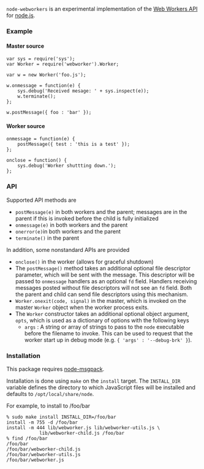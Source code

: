 `node-webworkers` is an experimental implementation of the [Web Workers
API](http://www.whatwg.org/specs/web-workers/current-work/) for
[node.js](http://nodejs.org).

### Example

#### Master source

    var sys = require('sys');
    var Worker = require('webworker').Worker;
    
    var w = new Worker('foo.js');
    
    w.onmessage = function(e) {
        sys.debug('Received mesage: ' + sys.inspect(e));
        w.terminate();
    };
    
    w.postMessage({ foo : 'bar' });

#### Worker source

    onmessage = function(e) {
        postMessage({ test : 'this is a test' });
    };
    
    onclose = function() {
        sys.debug('Worker shuttting down.');
    };

### API

Supported API methods are

   * `postMessage(e)` in both workers and the parent; messages are in the
     parent if this is invoked before the child is fully initialized
   * `onmessage(e)` in both workers and the parent
   * `onerror(e)`in both workers and the parent
   * `terminate()` in the parent

In addition, some nonstandard APIs are provided

   * `onclose()` in the worker (allows for graceful shutdown)
   * The `postMessage()` method takes an additional optional file descriptor parameter, which
     will be sent with the message. This descriptor will be passed to
     `onmessage` handlers as an optional `fd` field. Handlers receiving
     messages posted without file descriptors will not see an `fd` field. Both
     the parent and child can send file descriptors using this mechanism.
   * `Worker.onexit(code, signal)` in the master, which is invoked on the
     master `Worker` object when the worker process exits.
   * The `Worker` constructor takes an additional optional object argument,
     `opts`, which is used as a dictionary of options with the following keys
      * `args` : A string or array of strings to pass to the `node` executable
                 before the filename to invoke. This can be used to request that
                 the worker start up in debug mode (e.g. `{ 'args' :
                 '--debug-brk' }`).

### Installation

This package requires [node-msgpack](http://github.com/pgriess/node-msgpack).

Installation is done using `make` on the `install` target. The `INSTALL_DIR`
variable defines the directory to which JavaScript files will be installed and
defaults to `/opt/local/share/node`.

For example, to install to /foo/bar

    % sudo make install INSTALL_DIR=/foo/bar
    install -m 755 -d /foo/bar
    install -m 444 lib/webworker.js lib/webworker-utils.js \
                lib/webworker-child.js /foo/bar
    % find /foo/bar
    /foo/bar
    /foo/bar/webworker-child.js
    /foo/bar/webworker-utils.js
    /foo/bar/webworker.js

